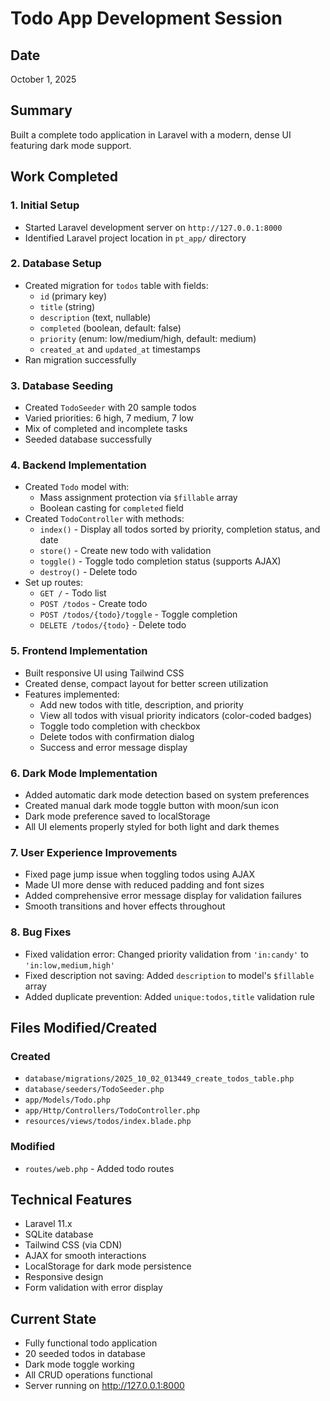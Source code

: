 # Todo App Development Session

## Date
October 1, 2025

## Summary
Built a complete todo application in Laravel with a modern, dense UI featuring dark mode support.

## Work Completed

### 1. Initial Setup
- Started Laravel development server on `http://127.0.0.1:8000`
- Identified Laravel project location in `pt_app/` directory

### 2. Database Setup
- Created migration for `todos` table with fields:
  - `id` (primary key)
  - `title` (string)
  - `description` (text, nullable)
  - `completed` (boolean, default: false)
  - `priority` (enum: low/medium/high, default: medium)
  - `created_at` and `updated_at` timestamps
- Ran migration successfully

### 3. Database Seeding
- Created `TodoSeeder` with 20 sample todos
- Varied priorities: 6 high, 7 medium, 7 low
- Mix of completed and incomplete tasks
- Seeded database successfully

### 4. Backend Implementation
- Created `Todo` model with:
  - Mass assignment protection via `$fillable` array
  - Boolean casting for `completed` field
- Created `TodoController` with methods:
  - `index()` - Display all todos sorted by priority, completion status, and date
  - `store()` - Create new todo with validation
  - `toggle()` - Toggle todo completion status (supports AJAX)
  - `destroy()` - Delete todo
- Set up routes:
  - `GET /` - Todo list
  - `POST /todos` - Create todo
  - `POST /todos/{todo}/toggle` - Toggle completion
  - `DELETE /todos/{todo}` - Delete todo

### 5. Frontend Implementation
- Built responsive UI using Tailwind CSS
- Created dense, compact layout for better screen utilization
- Features implemented:
  - Add new todos with title, description, and priority
  - View all todos with visual priority indicators (color-coded badges)
  - Toggle todo completion with checkbox
  - Delete todos with confirmation dialog
  - Success and error message display

### 6. Dark Mode Implementation
- Added automatic dark mode detection based on system preferences
- Created manual dark mode toggle button with moon/sun icon
- Dark mode preference saved to localStorage
- All UI elements properly styled for both light and dark themes

### 7. User Experience Improvements
- Fixed page jump issue when toggling todos using AJAX
- Made UI more dense with reduced padding and font sizes
- Added comprehensive error message display for validation failures
- Smooth transitions and hover effects throughout

### 8. Bug Fixes
- Fixed validation error: Changed priority validation from `'in:candy'` to `'in:low,medium,high'`
- Fixed description not saving: Added `description` to model's `$fillable` array
- Added duplicate prevention: Added `unique:todos,title` validation rule

## Files Modified/Created

### Created
- `database/migrations/2025_10_02_013449_create_todos_table.php`
- `database/seeders/TodoSeeder.php`
- `app/Models/Todo.php`
- `app/Http/Controllers/TodoController.php`
- `resources/views/todos/index.blade.php`

### Modified
- `routes/web.php` - Added todo routes

## Technical Features
- Laravel 11.x
- SQLite database
- Tailwind CSS (via CDN)
- AJAX for smooth interactions
- LocalStorage for dark mode persistence
- Responsive design
- Form validation with error display

## Current State
- Fully functional todo application
- 20 seeded todos in database
- Dark mode toggle working
- All CRUD operations functional
- Server running on http://127.0.0.1:8000
